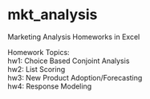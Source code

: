# mkt_analysis

Marketing Analysis Homeworks in Excel

Homework Topics: <br>
hw1: Choice Based Conjoint Analysis <br>
hw2: List Scoring<br>
hw3: New Product Adoption/Forecasting<br>
hw4: Response Modeling <br>
